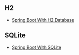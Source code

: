 

## H2
- [Spring Boot With H2 Database](https://www.baeldung.com/spring-boot-h2-database)


## SQLite
- [Spring Boot With SQLite](https://www.baeldung.com/spring-boot-sqlite)